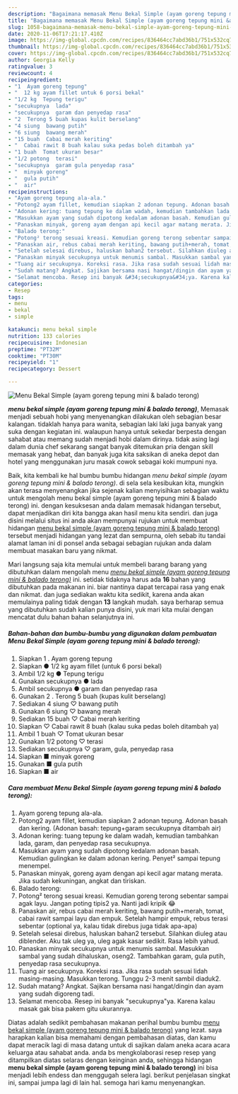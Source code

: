 ```yaml
---
description: "Bagaimana memasak Menu Bekal Simple (ayam goreng tepung mini &amp;amp; balado terong) yang Enak Banget"
title: "Bagaimana memasak Menu Bekal Simple (ayam goreng tepung mini &amp;amp; balado terong) yang Enak Banget"
slug: 1058-bagaimana-memasak-menu-bekal-simple-ayam-goreng-tepung-mini-and-amp-balado-terong-yang-enak-banget
date: 2020-11-06T17:21:17.410Z
image: https://img-global.cpcdn.com/recipes/836464cc7abd36b1/751x532cq70/menu-bekal-simple-ayam-goreng-tepung-mini-balado-terong-foto-resep-utama.jpg
thumbnail: https://img-global.cpcdn.com/recipes/836464cc7abd36b1/751x532cq70/menu-bekal-simple-ayam-goreng-tepung-mini-balado-terong-foto-resep-utama.jpg
cover: https://img-global.cpcdn.com/recipes/836464cc7abd36b1/751x532cq70/menu-bekal-simple-ayam-goreng-tepung-mini-balado-terong-foto-resep-utama.jpg
author: Georgia Kelly
ratingvalue: 3
reviewcount: 4
recipeingredient:
- "1  Ayam goreng tepung"
- "  12 kg ayam fillet untuk 6 porsi bekal"
- "1/2 kg  Tepung terigu"
- "secukupnya  lada"
- "secukupnya  garam dan penyedap rasa"
- "2  Terong 5 buah kupas kulit berselang"
- "4 siung  bawang putih"
- "6 siung  bawang merah"
- "15 buah  Cabai merah keriting"
- "  Cabai rawit 8 buah kalau suka pedas boleh ditambah ya"
- "1 buah  Tomat ukuran besar"
- "1/2 potong  terasi"
- "secukupnya  garam gula penyedap rasa"
- "  minyak goreng"
- "  gula putih"
- "  air"
recipeinstructions:
- "Ayam goreng tepung ala-ala."
- "Potong2 ayam fillet, kemudian siapkan 2 adonan tepung. Adonan basah dan kering. (Adonan basah: tepung+garam secukupnya ditambah air)"
- "Adonan kering: tuang tepung ke dalam wadah, kemudian tambahkan lada, garam, dan penyedap rasa secukupnya."
- "Masukkan ayam yang sudah dipotong kedalam adonan basah. Kemudian gulingkan ke dalam adonan kering. Penyet² sampai tepung menempel."
- "Panaskan minyak, goreng ayam dengan api kecil agar matang merata. Jika sudah kekuningan, angkat dan tiriskan."
- "Balado terong:"
- "Potong² terong sesuai kreasi. Kemudian goreng terong sebentar sampai agak layu. Jangan poting tipis2 ya. Nanti jadi kripik 😂"
- "Panaskan air, rebus cabai merah keriting, bawang putih+merah, tomat, cabai rawit sampai layu dan empuk. Setelah hampir empuk, rebus terasi sebentar (optional ya, kalau tidak direbus juga tidak apa-apa)"
- "Setelah selesai direbus, haluskan bahan2 tersebut. Silahkan diuleg atau diblender. Aku tak uleg ya, uleg agak kasar sedikit. Rasa lebih yahud."
- "Panaskan minyak secukupnya untuk menumis sambal. Masukkan sambal yang sudah dihaluskan, oseng2. Tambahkan garam, gula putih, penyedap rasa secukupnya."
- "Tuang air secukupnya. Koreksi rasa. Jika rasa sudah sesuai lidah masing-masing. Masukkan terong. Tunggu 2-3 menit sambil diaduk2."
- "Sudah matang? Angkat. Sajikan bersama nasi hangat/dingin dan ayam yang sudah digoreng tadi."
- "Selamat mencoba. Resep ini banyak &#34;secukupnya&#34;ya. Karena kalau masak gak bisa pakem gitu ukurannya."
categories:
- Resep
tags:
- menu
- bekal
- simple

katakunci: menu bekal simple 
nutrition: 133 calories
recipecuisine: Indonesian
preptime: "PT32M"
cooktime: "PT30M"
recipeyield: "1"
recipecategory: Dessert

---
```



![Menu Bekal Simple (ayam goreng tepung mini &amp; balado terong)](https://img-global.cpcdn.com/recipes/836464cc7abd36b1/751x532cq70/menu-bekal-simple-ayam-goreng-tepung-mini-balado-terong-foto-resep-utama.jpg)

<b><i>menu bekal simple (ayam goreng tepung mini &amp; balado terong)</i></b>, Memasak menjadi sebuah hobi yang menyenangkan dilakukan oleh sebagian besar kalangan. tidaklah hanya para wanita, sebagian laki laki juga banyak yang suka dengan kegiatan ini. walaupun hanya untuk sekedar berpesta dengan sahabat atau memang sudah menjadi hobi dalam dirinya. tidak asing lagi dalam dunia chef sekarang sangat banyak ditemukan pria dengan skill memasak yang hebat, dan banyak juga kita saksikan di aneka depot dan hotel yang menggunakan juru masak cowok sebagai koki mumpuni nya.



Baik, kita kembali ke hal bumbu bumbu hidangan <i>menu bekal simple (ayam goreng tepung mini &amp; balado terong)</i>. di sela sela kesibukan kita, mungkin akan terasa menyenangkan jika sejenak kalian menyisihkan sebagian waktu untuk mengolah menu bekal simple (ayam goreng tepung mini &amp; balado terong) ini. dengan kesuksesan anda dalam memasak hidangan tersebut, dapat menjadikan diri kita bangga akan hasil menu kita sendiri. dan juga disini melalui situs ini anda akan mempunyai rujukan untuk membuat hidangan <u>menu bekal simple (ayam goreng tepung mini &amp; balado terong)</u> tersebut menjadi hidangan yang lezat dan sempurna, oleh sebab itu tandai alamat laman ini di ponsel anda sebagai sebagian rujukan anda dalam membuat masakan baru yang nikmat.


Mari langsung saja kita memulai untuk membeli barang barang yang dibutuhkan dalam mengolah menu <u><i>menu bekal simple (ayam goreng tepung mini &amp; balado terong)</i></u> ini. setidak tidaknya harus ada <b>16</b> bahan yang dibutuhkan pada makanan ini. biar nantinya dapat tercapai rasa yang enak dan nikmat. dan juga sediakan waktu kita sedikit, karena anda akan memulainya paling tidak dengan <b>13</b> langkah mudah. saya berharap semua yang dibutuhkan sudah kalian punya disini, yuk mari kita mulai dengan mencatat dulu bahan bahan selanjutnya ini.

<!--inarticleads1-->

##### Bahan-bahan dan bumbu-bumbu yang digunakan dalam pembuatan Menu Bekal Simple (ayam goreng tepung mini &amp; balado terong):

1. Siapkan 1 . Ayam goreng tepung
1. Siapkan  ● 1/2 kg ayam fillet (untuk 6 porsi bekal)
1. Ambil 1/2 kg ● Tepung terigu
1. Gunakan secukupnya ● lada
1. Ambil secukupnya ● garam dan penyedap rasa
1. Gunakan 2 . Terong 5 buah (kupas kulit berselang)
1. Sediakan 4 siung ♡ bawang putih
1. Gunakan 6 siung ♡ bawang merah
1. Sediakan 15 buah ♡ Cabai merah keriting
1. Siapkan  ♡ Cabai rawit 8 buah (kalau suka pedas boleh ditambah ya)
1. Ambil 1 buah ♡ Tomat ukuran besar
1. Gunakan 1/2 potong ♡ terasi
1. Sediakan secukupnya ♡ garam, gula, penyedap rasa
1. Siapkan  ■ minyak goreng
1. Gunakan  ■ gula putih
1. Siapkan  ■ air




<!--inarticleads2-->

##### Cara membuat Menu Bekal Simple (ayam goreng tepung mini &amp; balado terong):

1. Ayam goreng tepung ala-ala.
1. Potong2 ayam fillet, kemudian siapkan 2 adonan tepung. Adonan basah dan kering. (Adonan basah: tepung+garam secukupnya ditambah air)
1. Adonan kering: tuang tepung ke dalam wadah, kemudian tambahkan lada, garam, dan penyedap rasa secukupnya.
1. Masukkan ayam yang sudah dipotong kedalam adonan basah. Kemudian gulingkan ke dalam adonan kering. Penyet² sampai tepung menempel.
1. Panaskan minyak, goreng ayam dengan api kecil agar matang merata. Jika sudah kekuningan, angkat dan tiriskan.
1. Balado terong:
1. Potong² terong sesuai kreasi. Kemudian goreng terong sebentar sampai agak layu. Jangan poting tipis2 ya. Nanti jadi kripik 😂
1. Panaskan air, rebus cabai merah keriting, bawang putih+merah, tomat, cabai rawit sampai layu dan empuk. Setelah hampir empuk, rebus terasi sebentar (optional ya, kalau tidak direbus juga tidak apa-apa)
1. Setelah selesai direbus, haluskan bahan2 tersebut. Silahkan diuleg atau diblender. Aku tak uleg ya, uleg agak kasar sedikit. Rasa lebih yahud.
1. Panaskan minyak secukupnya untuk menumis sambal. Masukkan sambal yang sudah dihaluskan, oseng2. Tambahkan garam, gula putih, penyedap rasa secukupnya.
1. Tuang air secukupnya. Koreksi rasa. Jika rasa sudah sesuai lidah masing-masing. Masukkan terong. Tunggu 2-3 menit sambil diaduk2.
1. Sudah matang? Angkat. Sajikan bersama nasi hangat/dingin dan ayam yang sudah digoreng tadi.
1. Selamat mencoba. Resep ini banyak &#34;secukupnya&#34;ya. Karena kalau masak gak bisa pakem gitu ukurannya.




Diatas adalah sedikit pembahasan makanan perihal bumbu bumbu <u>menu bekal simple (ayam goreng tepung mini &amp; balado terong)</u> yang lezat. saya harapkan kalian bisa memahami dengan pembahasan diatas, dan kamu dapat meracik lagi di masa datang untuk di sajikan dalam aneka acara acara keluarga atau sahabat anda. anda bs mengkolaborasi resep resep yang ditampilkan diatas selaras dengan keinginan anda, sehingga hidangan <b>menu bekal simple (ayam goreng tepung mini &amp; balado terong)</b> ini bisa menjadi lebih endess dan menggugah selera lagi. berikut penjelasan singkat ini, sampai jumpa lagi di lain hal. semoga hari kamu menyenangkan.
